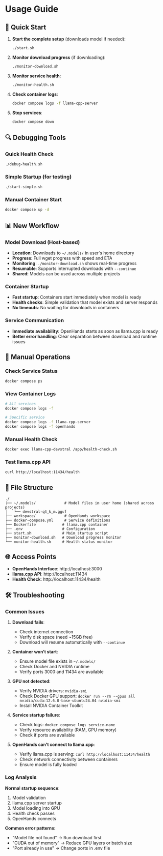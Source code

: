 # Usage Guide

## 🚀 Quick Start

1. **Start the complete setup** (downloads model if needed):
   ```bash
   ./start.sh
   ```

2. **Monitor download progress** (if downloading):
   ```bash
   ./monitor-download.sh
   ```

3. **Monitor service health**:
   ```bash
   ./monitor-health.sh
   ```

4. **Check container logs**:
   ```bash
   docker compose logs -f llama-cpp-server
   ```

5. **Stop services**:
   ```bash
   docker compose down
   ```

## 🔍 Debugging Tools

### Quick Health Check
```bash
./debug-health.sh
```

### Simple Startup (for testing)
```bash
./start-simple.sh
```

### Manual Container Start
```bash
docker compose up -d
```

## 📊 New Workflow

### Model Download (Host-based)
- **Location**: Downloads to `~/.models/` in user's home directory
- **Progress**: Full wget progress with speed and ETA
- **Monitoring**: `./monitor-download.sh` shows real-time progress
- **Resumable**: Supports interrupted downloads with `--continue`
- **Shared**: Models can be used across multiple projects

### Container Startup
- **Fast startup**: Containers start immediately when model is ready
- **Health checks**: Simple validation that model exists and server responds
- **No timeouts**: No waiting for downloads in containers

### Service Communication
- **Immediate availability**: OpenHands starts as soon as llama.cpp is ready
- **Better error handling**: Clear separation between download and runtime issues

## 🔧 Manual Operations

### Check Service Status
```bash
docker compose ps
```

### View Container Logs
```bash
# All services
docker compose logs -f

# Specific service
docker compose logs -f llama-cpp-server
docker compose logs -f openhands
```

### Manual Health Check
```bash
docker exec llama-cpp-devstral /app/health-check.sh
```

### Test llama.cpp API
```bash
curl http://localhost:11434/health
```

## 📁 File Structure

```
./
├── ~/.models/             # Model files in user home (shared across projects)
│   └── devstral-q4_k_m.gguf
├── workspace/             # OpenHands workspace
├── docker-compose.yml     # Service definitions
├── Dockerfile            # llama.cpp container
├── .env                  # Configuration
├── start.sh              # Main startup script
├── monitor-download.sh   # Download progress monitor
└── monitor-health.sh     # Health status monitor
```

## 🌐 Access Points

- **OpenHands Interface**: http://localhost:3000
- **llama.cpp API**: http://localhost:11434
- **Health Check**: http://localhost:11434/health

## 🛠️ Troubleshooting

### Common Issues

1. **Download fails**:
   - Check internet connection
   - Verify disk space (need ~15GB free)
   - Download will resume automatically with `--continue`

2. **Container won't start**:
   - Ensure model file exists in `~/.models/`
   - Check Docker and NVIDIA runtime
   - Verify ports 3000 and 11434 are available

3. **GPU not detected**:
   - Verify NVIDIA drivers: `nvidia-smi`
   - Check Docker GPU support: `docker run --rm --gpus all nvidia/cuda:12.6.0-base-ubuntu24.04 nvidia-smi`
   - Install NVIDIA Container Toolkit

4. **Service startup failure**:
   - Check logs: `docker compose logs service-name`
   - Verify resource availability (RAM, GPU memory)
   - Check if ports are available

5. **OpenHands can't connect to llama.cpp**:
   - Verify llama.cpp is serving: `curl http://localhost:11434/health`
   - Check network connectivity between containers
   - Ensure model is fully loaded

### Log Analysis

**Normal startup sequence**:
1. Model validation
2. llama.cpp server startup
3. Model loading into GPU
4. Health check passes
5. OpenHands connects

**Common error patterns**:
- "Model file not found" → Run download first
- "CUDA out of memory" → Reduce GPU layers or batch size
- "Port already in use" → Change ports in .env file
